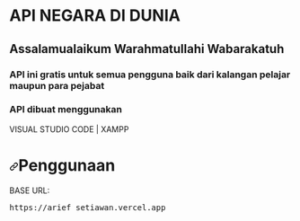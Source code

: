 <h1>API NEGARA DI DUNIA</h1>

<h2>Assalamualaikum Warahmatullahi Wabarakatuh</h2>
<h3>API ini gratis untuk semua pengguna baik dari kalangan pelajar maupun para pejabat</h3>
<h3>API dibuat menggunakan</h3>
<text>VISUAL STUDIO CODE | XAMPP</text>

<h1><a id="user-content-penggunaan" class="anchor" aria-hidden="true" href="#penggunaan"><svg class="octicon octicon-link" viewBox="0 0 16 16" version="1.1" width="16" height="16" aria-hidden="true"><path d="m7.775 3.275 1.25-1.25a3.5 3.5 0 1 1 4.95 4.95l-2.5 2.5a3.5 3.5 0 0 1-4.95 0 .751.751 0 0 1 .018-1.042.751.751 0 0 1 1.042-.018 1.998 1.998 0 0 0 2.83 0l2.5-2.5a2.002 2.002 0 0 0-2.83-2.83l-1.25 1.25a.751.751 0 0 1-1.042-.018.751.751 0 0 1-.018-1.042Zm-4.69 9.64a1.998 1.998 0 0 0 2.83 0l1.25-1.25a.751.751 0 0 1 1.042.018.751.751 0 0 1 .018 1.042l-1.25 1.25a3.5 3.5 0 1 1-4.95-4.95l2.5-2.5a3.5 3.5 0 0 1 4.95 0 .751.751 0 0 1-.018 1.042.751.751 0 0 1-1.042.018 1.998 1.998 0 0 0-2.83 0l-2.5 2.5a1.998 1.998 0 0 0 0 2.83Z"></path></svg></a>Penggunaan</h1>
<p dir="auto">BASE URL:</p>
<div class="highlight highlight-source-shell notranslate position-relative overflow-auto" dir="auto" data-snippet-clipboard-copy-content="https://api-sekolah-indonesia.vercel.app"><pre>https://arief_setiawan.vercel.app</pre></div>

